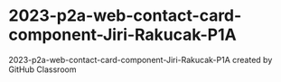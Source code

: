 # 2023-p2a-web-contact-card-component-Jiri-Rakucak-P1A
2023-p2a-web-contact-card-component-Jiri-Rakucak-P1A created by GitHub Classroom
